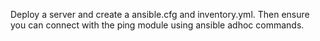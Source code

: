 Deploy a server and create a ansible.cfg and inventory.yml.
Then ensure you can connect with the ping module using ansible adhoc commands.
